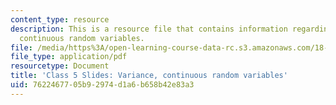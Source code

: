 ```yaml
---
content_type: resource
description: This is a resource file that contains information regarding variance,
  continuous random variables.
file: /media/https%3A/open-learning-course-data-rc.s3.amazonaws.com/18-05-introduction-to-probability-and-statistics-spring-2014/7622467705b92974d1a6b658b42e83a3_MIT18_05S14_class5slides.pdf
file_type: application/pdf
resourcetype: Document
title: 'Class 5 Slides: Variance, continuous random variables'
uid: 76224677-05b9-2974-d1a6-b658b42e83a3
---
```

